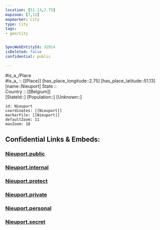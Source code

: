 ```yaml
---
location: [51.13,2.75] 
mapzoom: [7,12] 
mapmarker: city 
type: City
tags:
- geo/City


SpocWebEntityId: 32914
isDeleted: false
confidential: public

---
```

#is_a_/Place  
#is_a_ :: [[Place]] 
[has_place_longitude::2.75] 
[has_place_latitude::51.13] 
[name::Nieuport] 
State ::  
Country :: [[Belgium]]  
[StateId::] 
[Population::] 
[Unknown::] 


```leaflet
id: Nieuport
coordinates: [[Nieuport]] 
markerFile: [[Nieuport]] 
defaultZoom: 11 
maxZoom: 18
```


## Confidential Links & Embeds: 

### [Nieuport.public](/_public/\Earth\Continent\Europe\Europe~West\Belgium\Regions~Belgium\Vlaanderen\counties~Vlaanderen\West_Flanders\CityNieuport.public.md) 

### [Nieuport.internal](/_internal/\Earth\Continent\Europe\Europe~West\Belgium\Regions~Belgium\Vlaanderen\counties~Vlaanderen\West_Flanders\CityNieuport.internal.md) 

### [Nieuport.protect](/_protect/\Earth\Continent\Europe\Europe~West\Belgium\Regions~Belgium\Vlaanderen\counties~Vlaanderen\West_Flanders\CityNieuport.protect.md) 

### [Nieuport.private](/_private/\Earth\Continent\Europe\Europe~West\Belgium\Regions~Belgium\Vlaanderen\counties~Vlaanderen\West_Flanders\CityNieuport.private.md) 

### [Nieuport.personal](/_personal/\Earth\Continent\Europe\Europe~West\Belgium\Regions~Belgium\Vlaanderen\counties~Vlaanderen\West_Flanders\CityNieuport.personal.md) 

### [Nieuport.secret](/_secret/\Earth\Continent\Europe\Europe~West\Belgium\Regions~Belgium\Vlaanderen\counties~Vlaanderen\West_Flanders\CityNieuport.secret.md)

